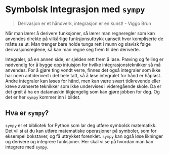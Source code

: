 # Symbolsk Integrasjon med `sympy`
> Derivasjon er et håndverk, integrasjon er en kunst! - Viggo Brun

Når man lærer å derivere funksjoner, så lærer man regneregler som kan anvendes direkte på vilkårlige funksjonsuttrykk uansett hvor kompliserte de måtte se ut. Man trenger bare holde tunga rett i munn og slavisk følge derivasjonsreglene, så kan man regne seg frem til den deriverte.

Integraler, på en annen side, er sjelden rett frem å løse. Prøving og feiling er nødvendig for å bygge opp intuisjon for hvilke integrasjonsteknikker så må anvendes. For å gjøre ting vondt verre, finnes det også integraler som ikke har noen antiderivert i det hele tatt, så å løse integralet for hånd er håpløst. Andre integraler kan løses for hånd, men kan være svært tidkrevende eller kreve avanserte teknikker som ikke undervises i videregående skole. Da er det greit å ha en datamaskin tilgjengelig som kan gjøre jobben for deg. Og det er her `sympy` kommer inn i bildet. 


## Hva er `sympy`?
`sympy` er et bibliotek for Python som lar deg utføre symbolsk matematikk. Det vil si at du kan utføre matematiske operasjoner på symboler, som for eksempel bokstaver, og få uttrykket forenklet. `sympy` kan også løse likninger og derivere og integrere funksjoner.
Her skal vi se på hvordan man kan integrere med `sympy`.